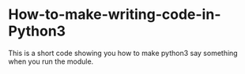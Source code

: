 # How-to-make-writing-code-in-Python3
This is a short code showing you how to make python3 say something when you run the module.
